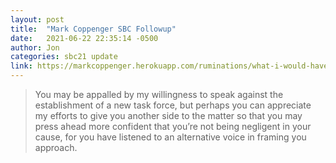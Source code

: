 ```yaml
---
layout: post
title:  "Mark Coppenger SBC Followup"
date:   2021-06-22 22:35:14 -0500
author: Jon
categories: sbc21 update
link: https://markcoppenger.herokuapp.com/ruminations/what-i-would-have-said
---
```


> You may be appalled by my willingness to speak against the establishment of a new task force, but perhaps you can appreciate my efforts to give you another side to the matter so that you may press ahead more confident that you’re not being negligent in your cause, for you have listened to an alternative voice in framing you approach. 


